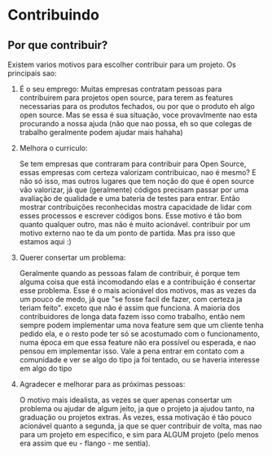 # Contribuindo

## Por que contribuir?

Existem varios motivos para escolher contribuir para um projeto. Os principais sao:

1. É o seu emprego: Muitas empresas contratam pessoas para contribuirem para projetos open source, para terem as features necessarias para os produtos fechados, ou por que o produto eh algo open source. Mas se essa é sua situação, voce provavlmente nao esta procurando a nossa ajuda (não que nao possa, eh so que colegas de trabalho geralmente podem ajudar mais hahaha)

2. Melhora o curriculo:

    Se tem empresas que contraram para contribuir para Open Source, essas empresas com certeza valorizam contribuicao, nao é mesmo? E não só isso, mas outros lugares que tem noção do que é open source vão valorizar, já que (geralmente) códigos precisam passar por uma avaliação de qualidade e uma bateria de testes para entrar. Então mostrar contribuições reconhecidas mostra capacidade de lidar com esses processos e escrever códigos bons.
    Esse motivo é tão bom quanto qualquer outro, mas não é muito acionável. contribuir por um motivo externo nao te da um ponto de partida. Mas pra isso que estamos aqui :)

3. Querer consertar um problema:

    Geralmente quando as pessoas falam de contribuir, é porque tem alguma coisa que está incomodando elas e a contribuição é consertar esse problema. Esse é o mais acionável dos motivos, mas as vezes da um pouco de medo, já que "se fosse facil de fazer, com certeza ja teriam feito". exceto que não é assim que funciona. A maioria dos contribuidores de longa data fazem isso como trabalho, então nem sempre podem implementar uma nova feature sem que um cliente tenha pedido ela, e o resto pode ter só se acostumado com o funcionamento, numa época em que essa feature não era possível ou esperada, e nao pensou em implementar isso. Vale a pena entrar em contato com a comunidade e ver se algo do tipo ja foi tentado, ou se haveria interesse em algo do tipo

4. Agradecer e melhorar para as próximas pessoas:

    O motivo mais idealista, as vezes se quer apenas consertar um problema ou ajudar de algum jeito, ja que o projeto ja ajudou tanto, na graduação ou projetos extras. Às vezes, essa motivação é tão pouco acionável quanto a segunda, ja que se quer contribuir de volta, mas nao para um projeto em especifico, e sim para ALGUM projeto (pelo menos era assim que eu - flango - me sentia).
